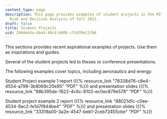 ```yaml
---
content_type: page
description: This page provides examples of student projects in the MIT course IDS.333
  Risk and Decision Analysis of fall 2021.
draft: false
title: Student Projects
uid: 294deb3a-bba4-40cd-b009-cfc039e11fb6
---
```

This sections provides recent aspirational examples of projects. Use them as inspirations and guides.

Several of the student projects led to theses or conference presentations. 

The following examples cover topics, including aeronautics and energy:

Student Project example 1 report ({{% resource_link "78338d76-c8e4-4554-a798-3b8069c20e95" "PDF" %}}) and presentation slides ({{% resource_link "88b395de-1622-4c6c-8102-ec0ec879e578" "PDF" %}})

Student project example 2 report ({{% resource_link "88021d1c-c0ee-4534-9ac2-fe1d7f944be4" "PDF" %}}) and presentation slides ({{% resource_link "33319a00-3a2e-4547-beb1-2ceb72455cbe" "PDF" %}})